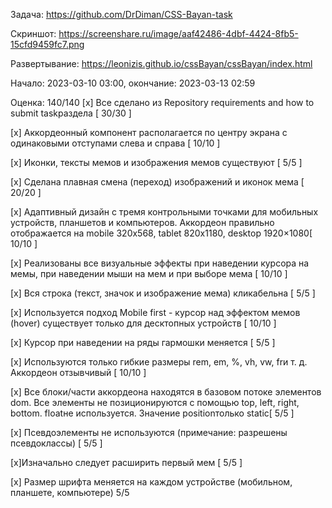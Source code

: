 
Задача: https://github.com/DrDiman/CSS-Bayan-task

Скриншот: https://screenshare.ru/image/aaf42486-4dbf-4424-8fb5-15cfd9459fc7.png

Развертывание: https://leonizis.github.io/cssBayan/cssBayan/index.html

Начало: 2023-03-10 03:00, окончание: 2023-03-13 02:59

Оценка: 140/140
[x] Все сделано из Repository requirements and how to submit taskраздела [ 30/30 ]

[x] Аккордеонный компонент располагается по центру экрана с одинаковыми отступами слева и справа [ 10/10 ]

[x] Иконки, тексты мемов и изображения мемов существуют [ 5/5 ]

[x] Сделана плавная смена (переход) изображений и иконок мема [ 20/20 ]

[x] Адаптивный дизайн с тремя контрольными точками для мобильных устройств, планшетов и компьютеров. Аккордеон правильно отображается на mobile 320x568, tablet 820x1180, desktop 1920×1080[ 10/10 ]

[x] Реализованы все визуальные эффекты при наведении курсора на мемы, при наведении мыши на мем и при
выборе мема [ 10/10 ]

[x] Вся строка (текст, значок и изображение мема) кликабельна [ 5/5 ]

[x] Используется подход Mobile first - курсор над эффектом мемов (hover) существует только для десктопных устройств [ 10/10 ]

[x] Курсор при наведении на ряды гармошки меняется [ 5/5 ]

[x] Используются только гибкие размеры rem, em, %, vh, vw, frи т. д. Аккордеон отзывчивый [ 10/10 ]

[x] Все блоки/части аккордеона находятся в базовом потоке элементов dom. Все элементы не позиционируются с помощью top, left, right, bottom. floatне используется. Значение positionтолько static[ 5/5 ]

[x] Псевдоэлементы не используются (примечание: разрешены псевдоклассы) [ 5/5 ]

[x]Изначально следует расширить первый мем [ 5/5 ]

[x] Размер шрифта меняется на каждом устройстве (мобильном, планшете, компьютере) 5/5


